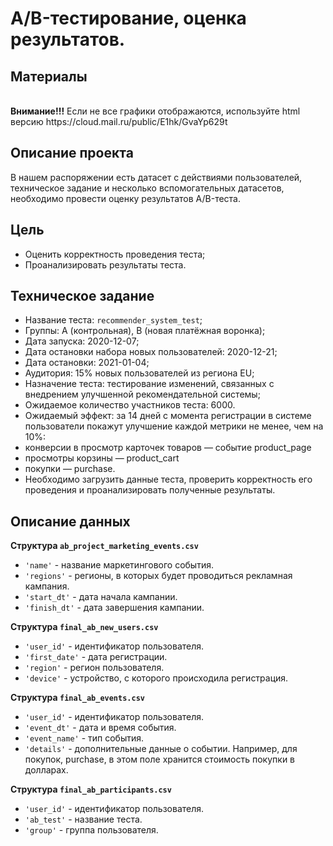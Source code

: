 # А/B-тестирование, оценка результатов.

## Материалы
<br>
<b> Внимание!!!</b> Если не все графики отображаются, используйте html версию https://cloud.mail.ru/public/E1hk/GvaYp629t


## Описание проекта
В нашем распоряжении есть датасет с действиями пользователей, техническое задание и несколько вспомогательных датасетов, необходимо провести оценку результатов A/B-теста. 


## Цель
- Оценить корректность проведения теста;
- Проанализировать результаты теста.

## Техническое задание
- Название теста: `recommender_system_test`;
- Группы: А (контрольная), B (новая платёжная воронка);
- Дата запуска: 2020-12-07;
- Дата остановки набора новых пользователей: 2020-12-21;
- Дата остановки: 2021-01-04;
- Аудитория: 15% новых пользователей из региона EU;
- Назначение теста: тестирование изменений, связанных с внедрением улучшенной рекомендательной системы;
- Ожидаемое количество участников теста: 6000.
- Ожидаемый эффект: за 14 дней с момента регистрации в системе пользователи покажут улучшение каждой метрики не менее, чем на 10%:
- конверсии в просмотр карточек товаров — событие product_page
- просмотры корзины — product_cart
- покупки — purchase.
- Необходимо загрузить данные теста, проверить корректность его проведения и проанализировать полученные результаты.


## Описание данных
<b>Структура `ab_project_marketing_events.csv`</b>
- `'name'` - название маркетингового события.
- `'regions'` - регионы, в которых будет проводиться рекламная кампания.
- `'start_dt'` - дата начала кампании.
- `'finish_dt'` - дата завершения кампании.

<b>Структура `final_ab_new_users.csv`</b>
- `'user_id'` - идентификатор пользователя.
- `'first_date'` - дата регистрации.
- `'region'` - регион пользователя.
- `'device'` - устройство, с которого происходила регистрация.

<b>Структура `final_ab_events.csv`</b>
- `'user_id'` - идентификатор пользователя.
- `'event_dt'` - дата и время события.
- `'event_name'` - тип события.
- `'details'` - дополнительные данные о событии. Например, для покупок, purchase, в этом поле хранится стоимость покупки в долларах.

<b>Структура `final_ab_participants.csv`</b>
- `'user_id'` - идентификатор пользователя.
- `'ab_test'` - название теста.
- `'group'` - группа пользователя.
